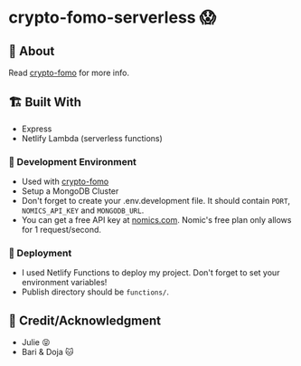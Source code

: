 # crypto-fomo-serverless 😱

## :beginner: About

Read [crypto-fomo](https://github.com/jwaang/crypto-fomo) for more info.

## :building_construction: Built With

- Express
- Netlify Lambda (serverless functions)

### :nut_and_bolt: Development Environment

- Used with [crypto-fomo](https://github.com/jwaang/crypto-fomo)
- Setup a MongoDB Cluster
- Don't forget to create your .env.development file. It should contain `PORT`, `NOMICS_API_KEY` and `MONGODB_URL`.
- You can get a free API key at [nomics.com](https://p.nomics.com/pricing#). Nomic's free plan only allows for 1 request/second.

### :rocket: Deployment

- I used Netlify Functions to deploy my project. Don't forget to set your environment variables!
- Publish directory should be `functions/`.

## :star2: Credit/Acknowledgment

- Julie :stuck_out_tongue_closed_eyes:
- Bari & Doja :cat:
